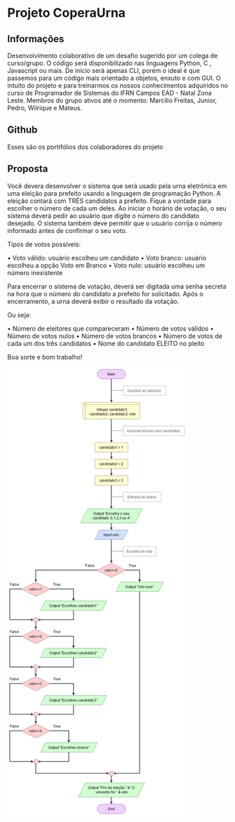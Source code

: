 # Projeto CoperaUrna

## Informações

Desenvolvimento colaborativo de um desafio sugerido por um colega de curso/grupo. 
O código será disponibilizado nas linguagens Python, C , Javascript ou mais. De inicio será apenas
CLI, porém o ideal é que passemos para um código mais orientado a objetos, enxuto e com GUI.
O intuito do projeto e para treinarmos os nossos conhecimentos adquiridos no curso de Programador de Sistemas
do IFRN Campos EAD - Natal Zona Leste. 
Membros do grupo ativos até o momento: Marcílio Freitas, Junior, Pedro, Wilrique e Mateus.

## Github

Esses são os portifólios dos colaboradores do projeto

## Proposta

Você devera desenvolver o sistema que será usado pela 
urna eletrônica em uma eleição para prefeito usando a linguagem de 
programação Python. A eleição contará com TRÊS candidatos a prefeito. 
Fique a vontade para escolher o número de cada um deles.
Ao iniciar o horário de votação, o seu sistema deverá pedir ao 
usuário que digite o número do candidato desejado. 
O sistema também deve permitir que o usuário corrija o 
número informado antes de confirmar
o seu voto.

Tipos de votos possíveis:

•	Voto válido: usuário escolheu um candidato
•	Voto branco: usuário escolheu a opção Voto em Branco
•	Voto nulo: usuário escolheu um número inexistente

Para encerrar o sistema de votação, deverá ser digitada uma 
senha secreta na hora que o número do candidato a prefeito for solicitado. 
Após o encerramento, a urna deverá exibir o resultado da votação. 

Ou seja:

•	Número de eleitores que compareceram
•	Número de votos válidos
•	Número de votos nulos
•	Número de votos brancos
•	Número de votos de cada um dos três candidatos
•	Nome do candidato ELEITO no pleito

Boa sorte e bom trabalho!

![imagem](https://github.com/marcilio-freitas27/CoperaUrna/blob/master/modelo-coperaurna.png)